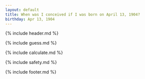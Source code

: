 ```yaml
---
layout: default
title: When was I conceived if I was born on April 13, 1904?
birthday: Apr 13, 1904
---
```


{% include header.md %}

{% include guess.md %}

{% include calculate.md %}

{% include safety.md %}

{% include footer.md %}



